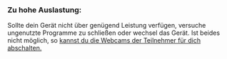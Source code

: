 ### Zu hohe Auslastung:
Sollte dein Gerät nicht über genügend Leistung verfügen, versuche ungenutzte Programme zu schließen oder wechsel das Gerät. Ist beides nicht möglich, so 
<a href="disable_video.md" target="_blank">kannst du die Webcams der Teilnehmer für dich abschalten.</a>
